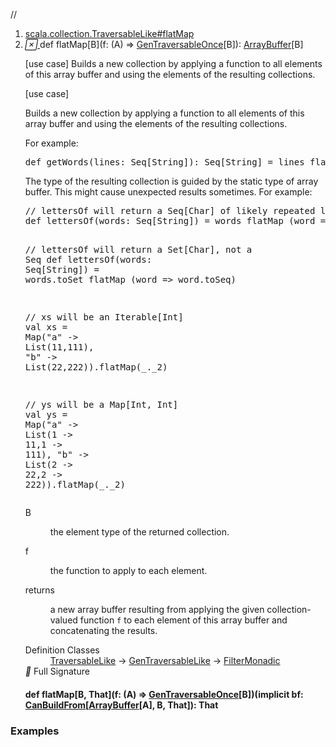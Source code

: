 //
<ol>
<li><a href="https://www.scala-lang.org/api/2.12.3/scala/collection/mutable/ArrayBuffer.html#flatMap[B](f:A=>scala.collection.GenTraversableOnce[B]):scala.collection.mutable.ArrayBuffer[B]">scala.collection.TraversableLike#flatMap</a></li>
<li name="scala.collection.TraversableLike#flatMap" visbl="pub" class="indented0 " data-isabs="false" fullcomment="yes" group="Ungrouped"> <a id="flatMap[B](f:A=>scala.collection.GenTraversableOnce[B]):scala.collection.mutable.ArrayBuffer[B]"></a><a id="flatMap[B]((A)⇒GenTraversableOnce[B]):ArrayBuffer[B]"></a> <span class="permalink"> <a href="../../../scala/collection/mutable/ArrayBuffer.html#flatMap[B](f:A=>scala.collection.GenTraversableOnce[B]):scala.collection.mutable.ArrayBuffer[B]" title="Permalink"> <i class="material-icons"></i> </a> </span> <span class="modifier_kind"> <span class="modifier"></span> <span class="kind">def</span> </span> <span class="symbol"> <span class="name">flatMap</span><span class="tparams">[<span name="B">B</span>]</span><span class="params">(<span name="f">f: (<span class="extype" name="scala.collection.GenTraversableLike.A">A</span>) ⇒ <a href="../GenTraversableOnce.html" class="extype" name="scala.collection.GenTraversableOnce">GenTraversableOnce</a>[<span class="extype" name="scala.collection.TraversableLike.flatMap.B">B</span>]</span>)</span><span class="result">: <a href="" class="extype" name="scala.collection.mutable.ArrayBuffer">ArrayBuffer</a>[<span class="extype" name="scala.collection.TraversableLike.flatMap.B">B</span>]</span> </span> <p class="shortcomment cmt">[use case] Builds a new collection by applying a function to all elements of this array buffer and using the elements of the resulting collections.</p>
 <div class="fullcomment">
  [use case] 
  <div class="comment cmt">
   <p> Builds a new collection by applying a function to all elements of this array buffer and using the elements of the resulting collections.</p>
   <p> For example:</p>
   <pre><span class="kw">def</span> getWords(lines: <span class="std">Seq</span>[<span class="std">String</span>]): <span class="std">Seq</span>[<span class="std">String</span>] = lines flatMap (line <span class="kw">=&gt;</span> line split <span class="lit">"\\W+"</span>)</pre>
   <p> The type of the resulting collection is guided by the static type of array buffer. This might cause unexpected results sometimes. For example:</p>
   <pre><span class="cmt">// lettersOf will return a Seq[Char] of likely repeated letters, instead of a Set</span>
<span class="kw">def</span> lettersOf(words: <span class="std">Seq</span>[<span class="std">String</span>]) = words flatMap (word <span class="kw">=&gt;</span> word.toSet)

<span class="cmt">// lettersOf will return a Set[Char], not a Seq</span>
<span class="kw">def</span> lettersOf(words: <span class="std">Seq</span>[<span class="std">String</span>]) = words.toSet flatMap (word <span class="kw">=&gt;</span> word.toSeq)

<span class="cmt">// xs will be an Iterable[Int]</span>
<span class="kw">val</span> xs = <span class="std">Map</span>(<span class="lit">"a"</span> -&gt; <span class="std">List</span>(<span class="num">11</span>,<span class="num">111</span>), <span class="lit">"b"</span> -&gt; <span class="std">List</span>(<span class="num">22</span>,<span class="num">222</span>)).flatMap(_._2)

<span class="cmt">// ys will be a Map[Int, Int]</span>
<span class="kw">val</span> ys = <span class="std">Map</span>(<span class="lit">"a"</span> -&gt; <span class="std">List</span>(<span class="num">1</span> -&gt; <span class="num">11</span>,<span class="num">1</span> -&gt; <span class="num">111</span>), <span class="lit">"b"</span> -&gt; <span class="std">List</span>(<span class="num">2</span> -&gt; <span class="num">22</span>,<span class="num">2</span> -&gt; <span class="num">222</span>)).flatMap(_._2)</pre>
  </div>
  <dl class="paramcmts block">
   <dt class="tparam">
    B
   </dt>
   <dd class="cmt">
    <p>the element type of the returned collection.</p>
   </dd>
   <dt class="param">
    f
   </dt>
   <dd class="cmt">
    <p>the function to apply to each element.</p>
   </dd>
   <dt>
    returns
   </dt>
   <dd class="cmt">
    <p>a new array buffer resulting from applying the given collection-valued function <code>f</code> to each element of this array buffer and concatenating the results.</p>
   </dd>
  </dl>
  <dl class="attributes block"> 
   <dt>
    Definition Classes
   </dt>
   <dd>
    <a href="../TraversableLike.html" class="extype" name="scala.collection.TraversableLike">TraversableLike</a> → 
    <a href="../GenTraversableLike.html" class="extype" name="scala.collection.GenTraversableLike">GenTraversableLike</a> → 
    <a href="../generic/FilterMonadic.html" class="extype" name="scala.collection.generic.FilterMonadic">FilterMonadic</a>
   </dd>
   <div class="full-signature-block toggleContainer"> 
    <span class="toggle"> <i class="material-icons"></i> Full Signature </span> 
    <div class="hiddenContent full-signature-usecase">
     <h4 id="signature" class="signature"> <span class="modifier_kind"> <span class="modifier"></span> <span class="kind">def</span> </span> <span class="symbol"> <span class="name">flatMap</span><span class="tparams">[<span name="B">B</span>, <span name="That">That</span>]</span><span class="params">(<span name="f">f: (<span class="extype" name="scala.collection.mutable.ArrayBuffer.A">A</span>) ⇒ <a href="../GenTraversableOnce.html" class="extype" name="scala.collection.GenTraversableOnce">GenTraversableOnce</a>[<span class="extype" name="scala.collection.TraversableLike.flatMap.B">B</span>]</span>)</span><span class="params">(<span class="implicit">implicit </span><span name="bf">bf: <a href="../generic/CanBuildFrom.html" class="extype" name="scala.collection.generic.CanBuildFrom">CanBuildFrom</a>[<a href="" class="extype" name="scala.collection.mutable.ArrayBuffer">ArrayBuffer</a>[<span class="extype" name="scala.collection.mutable.ArrayBuffer.A">A</span>], <span class="extype" name="scala.collection.TraversableLike.flatMap.B">B</span>, <span class="extype" name="scala.collection.TraversableLike.flatMap.That">That</span>]</span>)</span><span class="result">: <span class="extype" name="scala.collection.TraversableLike.flatMap.That">That</span></span> </span> </h4>
    </div> 
   </div>
  </dl>
 </div> </li>
        </ol>


### Examples















